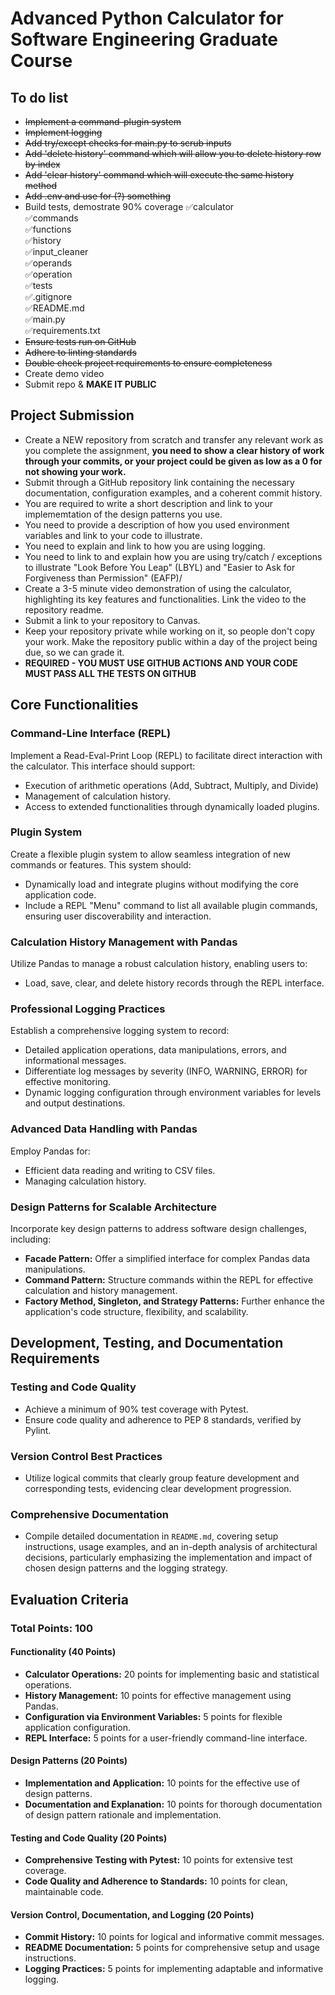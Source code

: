# Advanced Python Calculator for Software Engineering Graduate Course

## To do list
* ~~Implement a command-plugin system~~
* ~~Implement logging~~
* ~~Add try/except checks for main.py to scrub inputs~~
* ~~Add 'delete history' command which will allow you to delete history row by index~~
* ~~Add 'clear history' command which will execute the same history method~~
* ~~Add .env and use for (?) something~~
* Build tests, demostrate 90% coverage
        ✅calculator   
        ✅commands   
        ✅functions   
        ✅history   
        ✅input_cleaner   
        ✅operands   
        ✅operation   
        ✅tests  
        ✅.gitignore   
        ✅README.md   
        ✅main.py  
        ✅requirements.txt   
* ~~Ensure tests run on GitHub~~
* ~~Adhere to linting standards~~
* ~~Double check project requirements to ensure completeness~~
* Create demo video
* Submit repo & __MAKE IT PUBLIC__

## Project Submission

- Create a NEW repository from scratch and transfer any relevant work as you complete the assignment, **you need to show a clear history of work through your commits, or your project could be given as low as a 0 for not showing your work.**
- Submit through a GitHub repository link containing the necessary documentation, configuration examples, and a coherent commit history.
- You are required to write a short description and link to your implememtation of the design patterns you use.
- You need to provide a description of how you used environment variables and link to your code to illustrate.
-  You need to explain and link to how you are using logging.
-  You need to link to and explain how you are using try/catch / exceptions to illustrate  "Look Before You Leap" (LBYL) and "Easier to Ask for Forgiveness than Permission" (EAFP)/
- Create a 3-5 minute video demonstration of using the calculator, highlighting its key features and functionalities. Link the video to the repository readme.
-  Submit a link to your repository to Canvas.  
-  Keep your repository private while working on it, so people don't copy your work.  Make the repository public within a day of the project being due, so we can grade it.
- **REQUIRED - YOU MUST USE GITHUB ACTIONS AND YOUR CODE MUST PASS ALL THE TESTS ON GITHUB**

## Core Functionalities

### Command-Line Interface (REPL)

Implement a Read-Eval-Print Loop (REPL) to facilitate direct interaction with the calculator. This interface should support:
- Execution of arithmetic operations (Add, Subtract, Multiply, and Divide)
- Management of calculation history.
- Access to extended functionalities through dynamically loaded plugins.

### Plugin System

Create a flexible plugin system to allow seamless integration of new commands or features. This system should:
- Dynamically load and integrate plugins without modifying the core application code.
- Include a REPL  "Menu" command to list all available plugin commands, ensuring user discoverability and interaction.

### Calculation History Management with Pandas

Utilize Pandas to manage a robust calculation history, enabling users to:
- Load, save, clear, and delete history records through the REPL interface.


### Professional Logging Practices

Establish a comprehensive logging system to record:
- Detailed application operations, data manipulations, errors, and informational messages.
- Differentiate log messages by severity (INFO, WARNING, ERROR) for effective monitoring.
- Dynamic logging configuration through environment variables for levels and output destinations.

### Advanced Data Handling with Pandas

Employ Pandas for:
- Efficient data reading and writing to CSV files.
- Managing calculation history.

### Design Patterns for Scalable Architecture

Incorporate key design patterns to address software design challenges, including:
- **Facade Pattern:** Offer a simplified interface for complex Pandas data manipulations.
- **Command Pattern:** Structure commands within the REPL for effective calculation and history management.
- **Factory Method, Singleton, and Strategy Patterns:** Further enhance the application's code structure, flexibility, and scalability.

## Development, Testing, and Documentation Requirements

### Testing and Code Quality

- Achieve a minimum of 90% test coverage with Pytest.
- Ensure code quality and adherence to PEP 8 standards, verified by Pylint.

### Version Control Best Practices

- Utilize logical commits that clearly group feature development and corresponding tests, evidencing clear development progression.

### Comprehensive Documentation

- Compile detailed documentation in `README.md`, covering setup instructions, usage examples, and an in-depth analysis of architectural decisions, particularly emphasizing the implementation and impact of chosen design patterns and the logging strategy.


## Evaluation Criteria

### Total Points: 100

#### Functionality (40 Points)

- **Calculator Operations:** 20 points for implementing basic and statistical operations.
- **History Management:** 10 points for effective management using Pandas.
- **Configuration via Environment Variables:** 5 points for flexible application configuration.
- **REPL Interface:** 5 points for a user-friendly command-line interface.

#### Design Patterns (20 Points)

- **Implementation and Application:** 10 points for the effective use of design patterns.
- **Documentation and Explanation:** 10 points for thorough documentation of design pattern rationale and implementation.

#### Testing and Code Quality (20 Points)

- **Comprehensive Testing with Pytest:** 10 points for extensive test coverage.
- **Code Quality and Adherence to Standards:** 10 points for clean, maintainable code.

#### Version Control, Documentation, and Logging (20 Points)

- **Commit History:** 10 points for logical and informative commit messages.
- **README Documentation:** 5 points for comprehensive setup and usage instructions.
- **Logging Practices:** 5 points for implementing adaptable and informative logging.